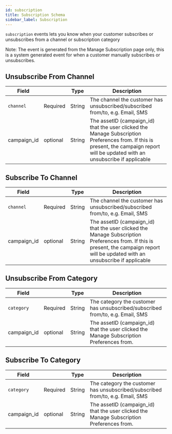 ```yaml
---
id: subscription
title: Subscription Schema
sidebar_label: Subscription
---
```


`subscription` events lets you know when your customer subscribes or unsubscribes from a channel or subscription category

Note: The event is generated from the Manage Subscription page only, this is a system generated event for when a customer manually subscribes or unsubscribes.

## Unsubscribe From Channel

| Field       |          | Type   | Description                                                  |
| ----------- | -------- | ------ | ------------------------------------------------------------ |
| `channel`   | Required | String | The channel the customer has unsubscribed/subscribed from/to, e.g. Email, SMS |
| campaign_id | optional | String | The assetID (campaign_id) that the user clicked the Manage Subscription Preferences from. If this is present, the campaign report will be updated with an unsubscribe if applicable |

## Subscribe To Channel

| Field       |          | Type   | Description                                                  |
| ----------- | -------- | ------ | ------------------------------------------------------------ |
| `channel`   | Required | String | The channel the customer has unsubscribed/subscribed from/to, e.g. Email, SMS |
| campaign_id | optional | String | The assetID (campaign_id) that the user clicked the Manage Subscription Preferences from. If this is present, the campaign report will be updated with an unsubscribe if applicable |

## Unsubscribe From Category

| Field       |          | Type   | Description                                                  |
| ----------- | -------- | ------ | ------------------------------------------------------------ |
| `category`  | Required | String | The category the customer has unsubscribed/subscribed from/to, e.g. Email, SMS |
| campaign_id | optional | String | The assetID (campaign_id) that the user clicked the Manage Subscription Preferences from. |

## Subscribe To Category

| Field       |          | Type   | Description                                                  |
| ----------- | -------- | ------ | ------------------------------------------------------------ |
| `category`  | Required | String | The category the customer has unsubscribed/subscribed from/to, e.g. Email, SMS |
| campaign_id | optional | String | The assetID (campaign_id) that the user clicked the Manage Subscription Preferences from. |

